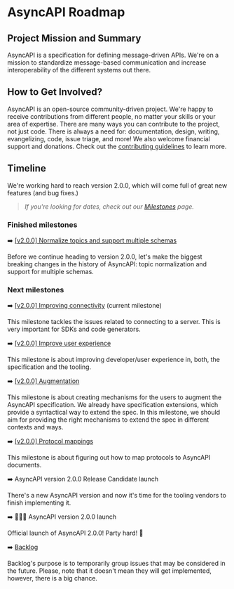 # AsyncAPI Roadmap

## Project Mission and Summary
AsyncAPI is a specification for defining message-driven APIs. We're on a mission to standardize message-based communication and increase interoperability of the different systems out there.

## How to Get Involved?
AsyncAPI is an open-source community-driven project. We're happy to receive contributions from different people, no matter your skills or your area of expertise. There are many ways you can contribute to the project, not just code. There is always a need for: documentation, design, writing, evangelizing, code, issue triage, and more! We also welcome financial support and donations. Check out the [contributing guidelines](./CONTRIBUTING.md) to learn more.

## Timeline

We're working hard to reach version 2.0.0, which will come full of great new features (and bug fixes.)

> *If you're looking for dates, check out our [Milestones](https://github.com/asyncapi/asyncapi/milestones?direction=asc&sort=due_date) page.*

### Finished milestones

:arrow_right: [[v2.0.0] Normalize topics and support multiple schemas](https://github.com/asyncapi/asyncapi/milestone/3)

Before we continue heading to version 2.0.0, let's make the biggest breaking changes in the history of AsyncAPI: topic normalization and support for multiple schemas.

### Next milestones

:arrow_right: [[v2.0.0] Improving connectivity](https://github.com/asyncapi/asyncapi/milestone/1) (current milestone)

This milestone tackles the issues related to connecting to a server. This is very important for SDKs and code generators.

:arrow_right: [[v2.0.0] Improve user experience](https://github.com/asyncapi/asyncapi/milestone/4)

This milestone is about improving developer/user experience in, both, the specification and the tooling.

:arrow_right: [[v2.0.0] Augmentation](https://github.com/asyncapi/asyncapi/milestone/5)

This milestone is about creating mechanisms for the users to augment the AsyncAPI specification. We already have specification extensions, which provide a syntactical way to extend the spec. In this milestone, we should aim for providing the right mechanisms to extend the spec in different contexts and ways.

:arrow_right: [[v2.0.0] Protocol mappings](https://github.com/asyncapi/asyncapi/milestone/2)

This milestone is about figuring out how to map protocols to AsyncAPI documents.

:arrow_right: AsyncAPI version 2.0.0 Release Candidate launch

There's a new AsyncAPI version and now it's time for the tooling vendors to finish implementing it.

:arrow_right: :tada::tada::tada: AsyncAPI version 2.0.0 launch

Official launch of AsyncAPI 2.0.0! Party hard! :beers:

:arrow_right: [Backlog](https://github.com/asyncapi/asyncapi/projects/4)

Backlog's purpose is to temporarily group issues that may be considered in the future. Please, note that it doesn't mean they will get implemented, however, there is a big chance.
